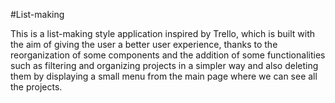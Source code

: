 #List-making

This is a list-making style application inspired by Trello, which is built with the aim of giving the user a better user experience, thanks to the reorganization of some components and the addition of some functionalities such as filtering and organizing projects in a simpler way and also deleting them by displaying a small menu from the main page where we can see all the projects.
